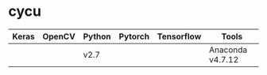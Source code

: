 # cycu

|  Keras | OpenCV   | Python  |Pytorch|Tensorflow|Tools|
|---|---|---|---|---|---|
||| v2.7 |||Anaconda v4.7.12|
